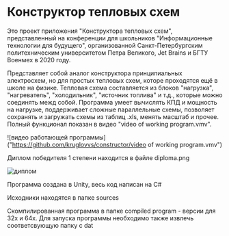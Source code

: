 # Конструктор тепловых схем

Это проект приложения "Конструктора тепловых схем", представленный на конференции для школьников "Информационные технологии для будущего", организованной Санкт-Петербургским политехническим университетом Петра Великого, Jet Brains и БГТУ Военмех в 2020 году. 

Представляет собой аналог конструктора принципиальных электросхем, но для простых тепловых схем, которе проходятся ещё в школе на физике. Тепловая схема составляется из блоков "нагрузка", "нагреватель", "холодильник", "источник топлива" и т.д., которые можно соединять межд собой. Программа умеет вычислять КПД и мощность на нагрузке, поддерживает сложные параллельные схемы, позволяет сохранять и загружать схемы из таблиц .xls, менять масштаб и прочее. Полный функционал показан в видео "video of working program.vmv".

![видео работающей программы]("https://github.com/kruglovvs/constructor/video of working program.vmv")

Диплом победителя 1 степени находится в файле diploma.png

![диплом]("https://github.com/kruglovvs/constructor/diploma.jpg")

Программа создана в Unity, весь код написан на C#

Исходники находятся в папке sources 

Скомпилированная программа в папке compiled program - версии для 32х и 64х. Для запуска программы необходимо также извлечь соответсвующую папку с dat

